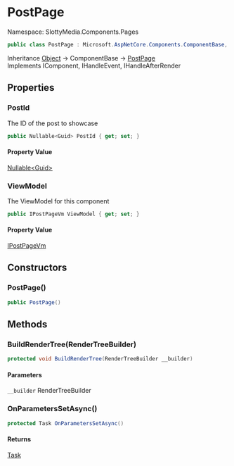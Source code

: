 # PostPage

Namespace: SlottyMedia.Components.Pages

```csharp
public class PostPage : Microsoft.AspNetCore.Components.ComponentBase, Microsoft.AspNetCore.Components.IComponent, Microsoft.AspNetCore.Components.IHandleEvent, Microsoft.AspNetCore.Components.IHandleAfterRender
```

Inheritance [Object](https://docs.microsoft.com/en-us/dotnet/api/system.object) → ComponentBase → [PostPage](./slottymedia.components.pages.postpage.md)<br>
Implements IComponent, IHandleEvent, IHandleAfterRender

## Properties

### **PostId**

The ID of the post to showcase

```csharp
public Nullable<Guid> PostId { get; set; }
```

#### Property Value

[Nullable&lt;Guid&gt;](https://docs.microsoft.com/en-us/dotnet/api/system.nullable-1)<br>

### **ViewModel**

The ViewModel for this component

```csharp
public IPostPageVm ViewModel { get; set; }
```

#### Property Value

[IPostPageVm](./slottymedia.backend.viewmodel.interfaces.ipostpagevm.md)<br>

## Constructors

### **PostPage()**

```csharp
public PostPage()
```

## Methods

### **BuildRenderTree(RenderTreeBuilder)**

```csharp
protected void BuildRenderTree(RenderTreeBuilder __builder)
```

#### Parameters

`__builder` RenderTreeBuilder<br>

### **OnParametersSetAsync()**

```csharp
protected Task OnParametersSetAsync()
```

#### Returns

[Task](https://docs.microsoft.com/en-us/dotnet/api/system.threading.tasks.task)<br>
